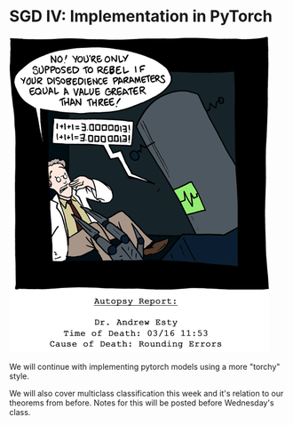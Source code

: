 # SGD IV: Implementation in PyTorch

<img src=20080316.gif />

We will continue with implementing pytorch models using a more "torchy" style.

We will also cover multiclass classification this week and it's relation to our theorems from before.
Notes for this will be posted before Wednesday's class.
